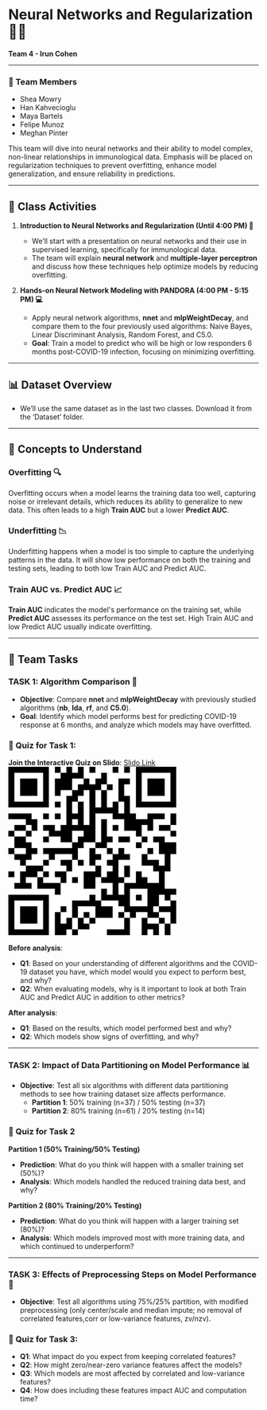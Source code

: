 # Neural Networks and Regularization 🧠🔗
**Team 4 - Irun Cohen**

---

### 👥 Team Members
- Shea Mowry
- Han Kahvecioglu
- Maya Bartels
- Felipe Munoz
- Meghan Pinter

This team will dive into neural networks and their ability to model complex, non-linear relationships in immunological data. Emphasis will be placed on regularization techniques to prevent overfitting, enhance model generalization, and ensure reliability in predictions.

---

## 🌟 Class Activities

1. **Introduction to Neural Networks and Regularization (Until 4:00 PM) 🧠**
   - We’ll start with a presentation on neural networks and their use in supervised learning, specifically for immunological data.
   - The team will explain **neural network** and **multiple-layer perceptron** and discuss how these techniques help optimize models by reducing overfitting.

2. **Hands-on Neural Network Modeling with PANDORA (4:00 PM - 5:15 PM) 💻**
   - Apply neural network algorithms, **nnet** and **mlpWeightDecay**, and compare them to the four previously used algorithms: Naive Bayes, Linear Discriminant Analysis, Random Forest, and C5.0.
   - **Goal**: Train a model to predict who will be high or low responders 6 months post-COVID-19 infection, focusing on minimizing overfitting.

---

## 📊 Dataset Overview
- We’ll use the same dataset as in the last two classes. Download it from the ‘Dataset’ folder.

---

## 🧩 Concepts to Understand

### Overfitting 🔍
Overfitting occurs when a model learns the training data too well, capturing noise or irrelevant details, which reduces its ability to generalize to new data. This often leads to a high **Train AUC** but a lower **Predict AUC**.

### Underfitting 📉
Underfitting happens when a model is too simple to capture the underlying patterns in the data. It will show low performance on both the training and testing sets, leading to both low Train AUC and Predict AUC.

### Train AUC vs. Predict AUC 📈
**Train AUC** indicates the model's performance on the training set, while **Predict AUC** assesses its performance on the test set. High Train AUC and low Predict AUC usually indicate overfitting.

---

## 🎯 Team Tasks

### TASK 1: Algorithm Comparison 🔄
- **Objective**: Compare **nnet** and **mlpWeightDecay** with previously studied algorithms (**nb**, **lda**, **rf**, and **C5.0**).
- **Goal**: Identify which model performs best for predicting COVID-19 response at 6 months, and analyze which models may have overfitted.

### 📝 Quiz for Task 1:
**Join the Interactive Quiz on Slido**: [Slido Link](https://app.sli.do/event/vZQmBiVjSDaCwtayvC4fsw)  
![QR Code for Slido Quiz](https://github.com/atomiclaboratory/systems_immunology_course_2024/blob/main/Course%20Materials/MODULE%204%20-%20Weeks%207-14/team%204%20Irun%20Cohen/images/qr%20code.jpg)

**Before analysis**:
- **Q1**: Based on your understanding of different algorithms and the COVID-19 dataset you have, which model would you expect to perform best, and why?
- **Q2**: When evaluating models, why is it important to look at both Train AUC and Predict AUC in addition to other metrics?

**After analysis**:
- **Q1**: Based on the results, which model performed best and why?
- **Q2**: Which models show signs of overfitting, and why?

---

### TASK 2: Impact of Data Partitioning on Model Performance 📊
- **Objective**: Test all six algorithms with different data partitioning methods to see how training dataset size affects performance.
  - **Partition 1**: 50% training (n=37) / 50% testing (n=37)
  - **Partition 2**: 80% training (n=61) / 20% testing (n=14)

### 📝 Quiz for Task 2
**Partition 1 (50% Training/50% Testing)**
- **Prediction**: What do you think will happen with a smaller training set (50%)?
- **Analysis**: Which models handled the reduced training data best, and why?

**Partition 2 (80% Training/20% Testing)**
- **Prediction**: What do you think will happen with a larger training set (80%)?
- **Analysis**: Which models improved most with more training data, and which continued to underperform?

---

### TASK 3: Effects of Preprocessing Steps on Model Performance 🧪
- **Objective**: Test all algorithms using 75%/25% partition, with modified preprocessing (only center/scale and median impute; no removal of correlated features,corr or low-variance features, zv/nzv).
  
### 📝 Quiz for Task 3:
- **Q1**: What impact do you expect from keeping correlated features?
- **Q2**: How might zero/near-zero variance features affect the models?
- **Q3**: Which models are most affected by correlated and low-variance features?
- **Q4**: How does including these features impact AUC and computation time?
